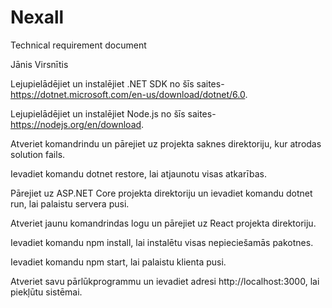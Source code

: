 # Nexall
Technical requirement document

Jānis Virsnītis

Lejupielādējiet un instalējiet .NET SDK no šīs saites- https://dotnet.microsoft.com/en-us/download/dotnet/6.0.

Lejupielādējiet un instalējiet Node.js no šīs saites- https://nodejs.org/en/download.

Atveriet komandrindu un pārejiet uz projekta saknes direktoriju, kur atrodas solution fails.

Ievadiet komandu dotnet restore, lai atjaunotu visas atkarības.

Pārejiet uz ASP.NET Core projekta direktoriju un ievadiet komandu dotnet run, lai palaistu servera pusi.

Atveriet jaunu komandrindas logu un pārejiet uz React projekta direktoriju.

Ievadiet komandu npm install, lai instalētu visas nepieciešamās pakotnes.

Ievadiet komandu npm start, lai palaistu klienta pusi.

Atveriet savu pārlūkprogrammu un ievadiet adresi http://localhost:3000, lai piekļūtu sistēmai.
